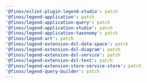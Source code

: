 ```yaml
---
'@finos/eslint-plugin-legend-studio': patch
'@finos/legend-application': patch
'@finos/legend-application-query': patch
'@finos/legend-application-studio': patch
'@finos/legend-application-taxonomy': patch
'@finos/legend-art': patch
'@finos/legend-extension-dsl-data-space': patch
'@finos/legend-extension-dsl-diagram': patch
'@finos/legend-extension-dsl-service': patch
'@finos/legend-extension-dsl-text': patch
'@finos/legend-extension-store-service-store': patch
'@finos/legend-query-builder': patch
---
```

